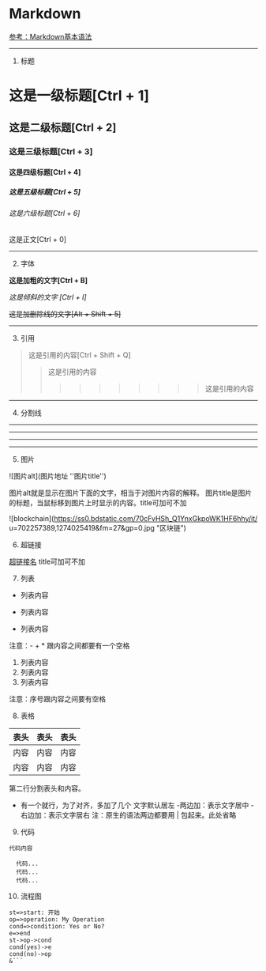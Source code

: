# Markdown

[参考：Markdown基本语法](https://www.jianshu.com/p/191d1e21f7ed)

------

1. 标题

# 这是一级标题[Ctrl + 1]

## 这是二级标题[Ctrl + 2]

### 这是三级标题[Ctrl + 3]

#### 这是四级标题[Ctrl + 4]

##### 这是五级标题[Ctrl + 5]
###### 这是六级标题[Ctrl + 6]

这是正文[Ctrl + 0]

------




2. 字体

**这是加粗的文字[Ctrl + B]**

*这是倾斜的文字 [Ctrl + I]*

~~这是加删除线的文字[Alt + Shift + 5]~~

------



3. 引用

>这是引用的内容[Ctrl + Shift + Q]
>>这是引用的内容
>>
>>>>>>>>>>这是引用的内容

------



4. 分割线

---
----
***
*****

5. 图片

![图片alt](图片地址 ''图片title'')

图片alt就是显示在图片下面的文字，相当于对图片内容的解释。
图片title是图片的标题，当鼠标移到图片上时显示的内容。title可加可不加

![blockchain](https://ss0.bdstatic.com/70cFvHSh_Q1YnxGkpoWK1HF6hhy/it/
u=702257389,1274025419&fm=27&gp=0.jpg "区块链")

6. 超链接

[超链接名](超链接地址 "超链接title")
title可加可不加

7. 列表

- 列表内容
+ 列表内容
* 列表内容

注意：- + * 跟内容之间都要有一个空格

1. 列表内容
2. 列表内容
3. 列表内容

注意：序号跟内容之间要有空格

8. 表格

表头|表头|表头
---|:--:|---:
内容|内容|内容
内容|内容|内容

第二行分割表头和内容。
- 有一个就行，为了对齐，多加了几个
文字默认居左
-两边加：表示文字居中
-右边加：表示文字居右
注：原生的语法两边都要用 | 包起来。此处省略

9. 代码

`代码内容`
    
```
  代码...
  代码...
  代码...
```

10. 流程图

```flow
st=>start: 开始
op=>operation: My Operation
cond=>condition: Yes or No?
e=>end
st->op->cond
cond(yes)->e
cond(no)->op
&```
```
